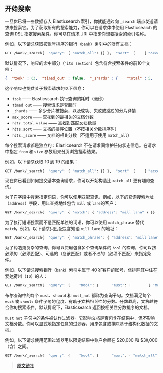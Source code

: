 ## 开始搜索

一旦你已将一些数据存入 Elasticsearch 索引，你就能通过向 `_search` 端点发送请求来搜索它。为了获取所有的搜索能力，你可以在请求体中使用 Elasticsearch 的查询 DSL 指定搜索条件。你可以在请求 URI 中指定你想要搜索的索引名称。

例如，以下请求获取按账号排序的银行（`bank`）索引中的所有文档：

```bash
GET /bank/_search{  "query": { "match_all": {} },  "sort": [    { "account_number": "asc" }  ]}
```

默认情况下，响应的命中部分（`hits section`）包含符合搜索条件的前10个文档：

```json
{  "took" : 63,  "timed_out" : false,  "_shards" : {    "total" : 5,    "successful" : 5,    "skipped" : 0,    "failed" : 0  },  "hits" : {    "total" : {        "value": 1000,        "relation": "eq"    },    "max_score" : null,    "hits" : [ {      "_index" : "bank",      "_type" : "_doc",      "_id" : "0",      "sort": [0],      "_score" : null,      "_source" : {"account_number":0,"balance":16623,"firstname":"Bradshaw","lastname":"Mckenzie","age":29,"gender":"F","address":"244 Columbus Place","employer":"Euron","email":"bradshawmckenzie@euron.com","city":"Hobucken","state":"CO"}    }, {      "_index" : "bank",      "_type" : "_doc",      "_id" : "1",      "sort": [1],      "_score" : null,      "_source" : {"account_number":1,"balance":39225,"firstname":"Amber","lastname":"Duke","age":32,"gender":"M","address":"880 Holmes Lane","employer":"Pyrami","email":"amberduke@pyrami.com","city":"Brogan","state":"IL"}    }, ...    ]  }}
```

这个响应也提供关于搜索请求的以下信息：

+   `took` —— Elasticsearch 执行查询的耗时（毫秒）
+   `timed_out` —— 搜索请求是否超时
+   `_shards` —— 多少分片被搜索，以及成功、失败或跳过的分片详情
+   `max_score` —— 查找到的最相关的文档分数
+   `hits.total.value` —— 查找到匹配文档数量
+   `hits.sort` —— 文档的排序位置（不按相关分数排序时）
+   `hits._score` —— 文档的相关分数（不适用于使用 `match_all`）

每个搜索请求都是独立的：Elasticsearch 不在请求间维护任何状态信息。在请求中指定 `from` 和 `size` 参数用来分页浏览搜索结果。

例如，以下请求获取 10 到 19 的结果：

```bash
GET /bank/_search{  "query": { "match_all": {} },  "sort": [    { "account_number": "asc" }  ],  "from": 10,  "size": 10}
```

现在你已看到如何提交基本查询请求，你可以开始构造比 `match_all` 更有趣的查询。

为了在字段中搜索指定词语，你可以使用匹配查询。例如，以下的查询搜索地址（`address`）字段，用以查找地址包含 `mill` 或 `lane`的客户：

```bash
GET /bank/_search{  "query": { "match": { "address": "mill lane" } }}
```

为了执行短语搜索而不是匹配单独的词语，你可以使用 `match_phrase` 替代 `match`。例如，以下请求只匹配包含短语 `mill lane` 的地址：

```bash
GET /bank/_search{  "query": { "match_phrase": { "address": "mill lane" } }}
```

为了构造更复杂的查询，你可以使用包含多个查询条件的 `bool` 的查询。你可以按必须的（必须匹配）、可选的（应该匹配）或者不必的（必须不匹配）来指定条件。

例如，以下请求搜索银行（`bank`）索引中属于 40 岁客户的账号，但排除其中住在爱达荷州（`ID`）的人：

```bash
GET /bank/_search{  "query": {    "bool": {      "must": [        { "match": { "age": "40" } }      ],      "must_not": [        { "match": { "state": "ID" } }      ]    }  }}
```

布尔查询中的每个 `must`、`should` 和 `must_not` 都称为查询子句。文档满足每个 `must` 或 `should` 条件子句的程度，有助于文档相关性的分数。分数越高，文档越符合你的搜索条件。默认情况下，Elasticsearch 返回按相关性分数排序的文档。

`must_not` 子句中的条件被认作过滤器。它影响文档是否包含在结果中，但不影响文档分数。你可以显式地指定任意的过滤器，用来包含或排除基于结构化数据的文档。

例如，以下请求使用范围过滤器用以限定结果中账户余额在 $20,000 和 $30,000（含）之间。

```bash
GET /bank/_search{  "query": {    "bool": {      "must": { "match_all": {} },      "filter": {        "range": {          "balance": {            "gte": 20000,            "lte": 30000          }        }      }    }  }}
```

> [原文链接](https://www.elastic.co/guide/en/elasticsearch/reference/current/getting-started-search.html)
